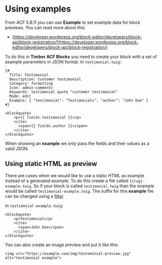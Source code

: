 # Using examples
From ACF 5.8.11 you can use **Example** to set example data for block previews. You can read more about this:
- [https://developer.wordpress.org/block-editor/developers/block-api/block-registration/](https://developer.wordpress.org/block-editor/developers/block-api/block-registration/)

To do this in **Timber ACF Blocks** you need to create your block with a set of example parameters in JSON format.
In `testimonial.twig`:
```twig
{#
  Title: Testimonial
  Description: Customer testimonial
  Category: formatting
  Icon: admin-comments
  Keywords: testimonial quote "customer testimonial"
  Mode: edit
  Example: { "testimonial": "Testimonials", "author": "John Doe" }
#}

<blockquote>
    <p>{{ fields.testimonial }}</p>
    <cite>
      <span>{{ fields.author }}</span>
    </cite>
</blockquote>

```
When showing an **example** we only pass the fields and their values as a valid JSON.

## Using static HTML as preview
There are cases when we would like to use a static HTML as example instead of a generated example. To do this create a file called `{slug}-example.twig`. So if your block is called `testimonial.twig` than the example would be called `testimonial-example.twig`. The suffix for this **example** file can be changed using a [filter](filters.md)

In `testimonial-example.twig`:
```twig
<blockquote>
    <p>Testimonial</p>
    <cite>
      <span>John Doe</span>
    </cite>
</blockquote>

```

You can also create an image preview and put it like this:
```twig
<img src="https://example.com/img/testominial-preview.jpg" alt="testimonial example">
```
